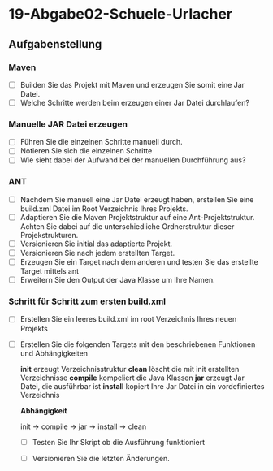 # 19-Abgabe02-Schuele-Urlacher

## Aufgabenstellung
  ### Maven
   - [ ] Builden Sie das Projekt mit Maven und erzeugen Sie somit eine Jar Datei.
   - [ ] Welche Schritte werden beim erzeugen einer Jar Datei durchlaufen?

   ### Manuelle JAR Datei erzeugen
   - [ ] Führen Sie die einzelnen Schritte manuell durch.
   - [ ] Notieren Sie sich die einzelnen Schritte
   - [ ] Wie sieht dabei der Aufwand bei der manuellen Durchführung aus?
    
   ### ANT
   - [ ] Nachdem Sie manuell eine Jar Datei erzeugt haben, erstellen Sie eine build.xml Datei im Root Verzeichnis Ihres Projekts.
   - [ ] Adaptieren Sie die Maven Projektstruktur auf eine Ant-Projektstruktur. Achten Sie dabei auf die unterschiedliche Ordnerstruktur dieser Projekstrukturen.
   - [ ] Versionieren Sie initial das adaptierte Projekt.
   - [ ] Versionieren Sie nach jedem erstellten Target.
   - [ ] Erzeugen Sie ein Target nach dem anderen und testen Sie das erstellte Target mittels ant <target-name>
   - [ ] Erweitern Sie den Output der Java Klasse um Ihre Namen.
 
  ### Schritt für Schritt zum ersten build.xml
   - [ ] Erstellen Sie ein leeres build.xml im root Verzeichnis Ihres neuen Projekts
   - [ ] Erstellen Sie die folgenden Targets mit den beschriebenen Funktionen und Abhängigkeiten
   
     **init**
       erzeugt Verzeichnisstruktur
     **clean**
       löscht die mit init erstellten Verzeichnisse
     **compile**
       kompeliert die Java Klassen
     **jar**
       erzeugt Jar Datei, die ausführbar ist
     **install**
       kopiert Ihre Jar Datei in ein vordefiniertes Verzeichnis
       
     **Abhängigkeit**
     
       init -> compile -> jar -> install -> clean
       
     - [ ] Testen Sie Ihr Skript ob die Ausführung funktioniert
     - [ ] Versionieren Sie die letzten Änderungen.

